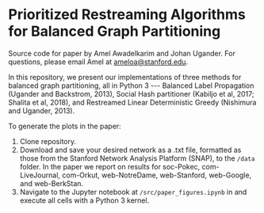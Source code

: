 # Prioritized Restreaming Algorithms for Balanced Graph Partitioning
Source code for paper by Amel Awadelkarim and Johan Ugander. For questions, please email Amel at ameloa@stanford.edu.

In this repository, we present our implementations of three methods for balanced graph partitioning, all in Python 3 --- Balanced Label Propagation (Ugander and Backstrom, 2013), Social Hash partitioner (Kabiljo et al, 2017; Shalita et al, 2018), and Restreamed Linear Deterministic Greedy (Nishimura and Ugander, 2013). 

To generate the plots in the paper:

1. Clone repository.
2. Download and save your desired network as a .txt file, formatted as those from the Stanford Network Analysis Platform (SNAP), to the `/data` folder. In the paper we report on results for soc-Pokec, com-LiveJournal, com-Orkut, web-NotreDame, web-Stanford, web-Google, and web-BerkStan.
3. Navigate to the Jupyter notebook at `/src/paper_figures.ipynb` in and execute all cells with a Python 3 kernel.
